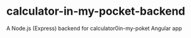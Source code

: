 # calculator-in-my-pocket-backend

A Node.js (Express) backend for calculator0in-my-poket Angular app
